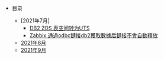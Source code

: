 - 目录

  - [2021年7月]
    - [DB2 ZOS 表空间转为UTS](20210720_01.md)
    - [Zabbix 通過odbc鏈接db2獲取數據后鏈接不會自動釋放](20210720_02.md)
  - [2021年8月](第二章节.md)
  - [2021年9月](第三章节.md)